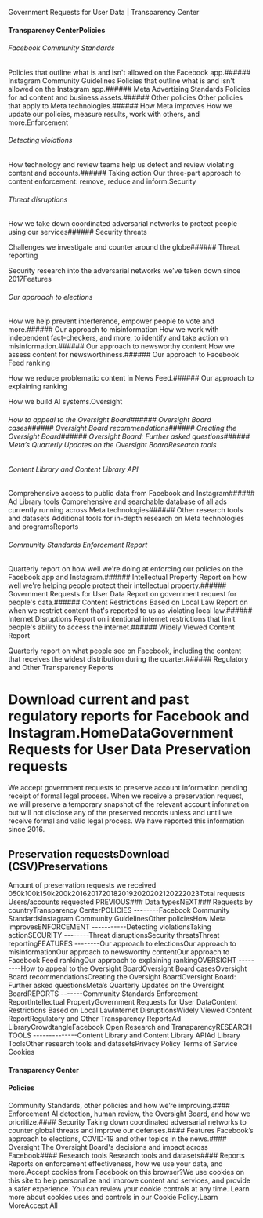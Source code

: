 Government Requests for User Data | Transparency Center

####  Transparency CenterPolicies
###### Facebook Community Standards
Policies that outline what is and isn't allowed on the Facebook app.###### Instagram Community Guidelines
Policies that outline what is and isn't allowed on the Instagram app.###### Meta Advertising Standards
Policies for ad content and business assets.###### Other policies
Other policies that apply to Meta technologies.###### How Meta improves
How we update our policies, measure results, work with others, and more.Enforcement
###### Detecting violations
How technology and review teams help us detect and review violating content and accounts.###### Taking action
Our three-part approach to content enforcement: remove, reduce and inform.Security
###### Threat disruptions

 How we take down coordinated adversarial networks to protect people using our services###### Security threats

 Challenges we investigate and counter around the globe###### Threat reporting

 Security research into the adversarial networks we’ve taken down since 2017Features
###### Our approach to elections
How we help prevent interference, empower people to vote and more.###### Our approach to misinformation
How we work with independent fact-checkers, and more, to identify and take action on misinformation.###### Our approach to newsworthy content
How we assess content for newsworthiness.###### Our approach to Facebook Feed ranking

 How we reduce problematic content in News Feed.###### Our approach to explaining ranking

 How we build AI systems.Oversight
###### How to appeal to the Oversight Board###### Oversight Board cases###### Oversight Board recommendations###### Creating the Oversight Board###### Oversight Board: Further asked questions###### Meta’s Quarterly Updates on the Oversight BoardResearch tools
###### Content Library and Content Library API
Comprehensive access to public data from Facebook and Instagram###### Ad Library tools
Comprehensive and searchable database of all ads currently running across Meta technologies###### Other research tools and datasets
Additional tools for in-depth research on Meta technologies and programsReports
###### Community Standards Enforcement Report
Quarterly report on how well we're doing at enforcing our policies on the Facebook app and Instagram.###### Intellectual Property
Report on how well we're helping people protect their intellectual property.###### Government Requests for User Data
Report on government request for people's data.###### Content Restrictions Based on Local Law
Report on when we restrict content that's reported to us as violating local law.###### Internet Disruptions
Report on intentional internet restrictions that limit people's ability to access the internet.###### Widely Viewed Content Report

 Quarterly report on what people see on Facebook, including the content that receives the widest distribution during the quarter.###### Regulatory and Other Transparency Reports

 Download current and past regulatory reports for Facebook and Instagram.HomeDataGovernment Requests for User Data
 Preservation requests
=======================

 We accept government requests to preserve account information pending receipt of formal legal process. When we receive a preservation request, we will preserve a temporary snapshot of the relevant account information but will not disclose any of the preserved records unless and until we receive formal and valid legal process. We have reported this information since 2016.

Preservation requestsDownload (CSV)Preservations
-------------
Amount of preservation requests we received
050k100k150k200k20162017201820192020202120222023Total requests
Users/accounts requested
PREVIOUS### Data typesNEXT### Requests by countryTransparency CenterPOLICIES
--------Facebook Community StandardsInstagram Community GuidelinesOther policiesHow Meta improvesENFORCEMENT
-----------Detecting violationsTaking actionSECURITY
--------Threat disruptionsSecurity threatsThreat reportingFEATURES
--------Our approach to electionsOur approach to misinformationOur approach to newsworthy contentOur approach to Facebook Feed rankingOur approach to explaining rankingOVERSIGHT
---------How to appeal to the Oversight BoardOversight Board casesOversight Board recommendationsCreating the Oversight BoardOversight Board: Further asked questionsMeta’s Quarterly Updates on the Oversight BoardREPORTS
-------Community Standards Enforcement ReportIntellectual PropertyGovernment Requests for User DataContent Restrictions Based on Local LawInternet DisruptionsWidely Viewed Content ReportRegulatory and Other Transparency ReportsAd LibraryCrowdtangleFacebook Open Research and TransparencyRESEARCH TOOLS
--------------Content Library and Content Library APIAd Library ToolsOther research tools and datasetsPrivacy Policy
Terms of Service
Cookies

#### Transparency Center
#### Policies
Community Standards, other policies and how we’re improving.#### Enforcement
AI detection, human review, the Oversight Board, and how we prioritize.#### Security
Taking down coordinated adversarial networks to counter global threats and improve our defenses.#### Features
Facebook’s approach to elections, COVID-19 and other topics in the news.#### Oversight
The Oversight Board's decisions and impact across Facebook#### Research tools
Research tools and datasets#### Reports
Reports on enforcement effectiveness, how we use your data, and more.Accept cookies from Facebook on this browser?We use cookies on this site to help personalize and improve content and services, and provide a safer experience. You can review your cookie controls at any time. Learn more about cookies uses and controls in our Cookie Policy.Learn MoreAccept All